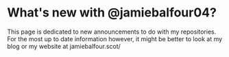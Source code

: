 # What's new with @jamiebalfour04?

<p>This page is dedicated to new announcements to do with my repositories. For the most up to date information however, it might be better to look at my blog or my website at jamiebalfour.scot/</p>
